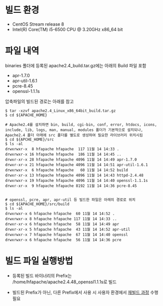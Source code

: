# 빌드 환경

- CentOS Stream release 8
- Intel(R) Core(TM) i5-6500 CPU @ 3.20GHz x86_64 bit

# 파일 내역

binaries 폴더에 등록된 apache2.4_build.tar.gz에는 아래의 Build 파일 포함

- apr-1.7.0
- apr-util-1.6.1
- pcre-8.45
- openssl-1.1.1s

압축파일의 빌드된 경로는 아래를 참고

    $ tar -xzvf apache2.4_Linux_x86_64bit_build.tar.gz
    $ cd ${APACHE_HOME}

    # Apache2.4를 설치하면 bin, build, cgi-bin, conf, error, htdocs, icons, include, lib, logs, man, manual, modules 폴더가 기본적으로 설치되나, Apache2.4 폴더 아래에 src 폴더를 별도로 생성하여 필요한 라이브러리 위치시킴
    $ cd ${APCHE_HOME}/src
    $ ls -al
    drwxrwxr-x  8 hfapache hfapache  117 11월 14 14:33 .
    drwxrwxr-x 16 hfapache hfapache  186 11월 14 14:45 ..
    drwxr-xr-x 28 hfapache hfapache 4096 11월 14 14:49 apr-1.7.0
    drwxr-xr-x 21 hfapache hfapache 4096 11월 14 14:51 apr-util-1.6.1
    drwxrwxr-x  6 hfapache hfapache   60 11월 14 14:52 build
    drwxr-xr-x 13 hfapache hfapache 4096 11월 14 14:43 httpd-2.4.48
    drwxrwxr-x 19 hfapache hfapache 4096 11월 14 14:40 openssl-1.1.1s
    drwxr-xr-x  9 hfapache hfapache 8192 11월 14 14:36 pcre-8.45


    # openssl, pcre, apr, apr-util 등 빌드한 파일은 아래의 경로로 위치
    $ cd ${APACHE_HOME}/src/build
    $ ls -al
    drwxrwxr-x 6 hfapache hfapache  60 11월 14 14:52 .
    drwxrwxr-x 8 hfapache hfapache 117 11월 14 14:33 ..
    drwxr-xr-x 6 hfapache hfapache  58 11월 14 14:49 apr
    drwxr-xr-x 5 hfapache hfapache  43 11월 14 14:52 apr-util
    drwxrwxr-x 7 hfapache hfapache  67 11월 14 14:40 openssl
    drwxrwxr-x 6 hfapache hfapache  56 11월 14 14:36 pcre

# 빌드 파일 실행방법

- 등록된 빌드 바이너리의 Prefix는 /home/hfapache/apache2.4.48_openssl1.1.1s로 빌드

- 빌드된 Prefix가 아닌, 다른 Prefix에서 사용 시 사용자 환경에서 [재빌드 과정](https://github.com/TmaxSoftOfficial/HyperFrameOE-Apache#%EC%84%A4%EC%B9%98-%EB%B0%8F-%EC%8B%A4%ED%96%89) 수행 필요
